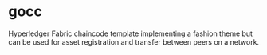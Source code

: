 # gocc
Hyperledger Fabric chaincode template implementing a fashion theme but can be used for asset registration and transfer between peers on a network.
